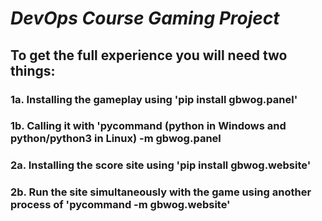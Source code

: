 # _DevOps Course Gaming Project_
## To get the full experience you will need two things:
### 1a. Installing the gameplay using 'pip install gbwog.panel'
### 1b. Calling it with 'pycommand (python in Windows and python/python3 in Linux) -m gbwog.panel
### 2a. Installing the score site using 'pip install gbwog.website'
### 2b. Run the site simultaneously with the game using another process of 'pycommand -m gbwog.website'
